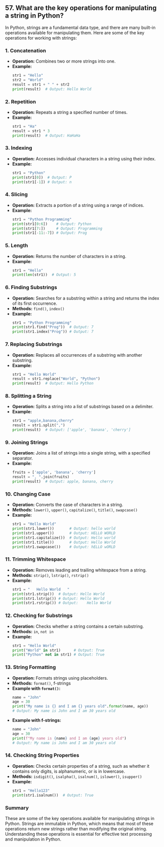 ## 57. What are the key operations for manipulating a string in Python?


In Python, strings are a fundamental data type, and there are many built-in operations available for manipulating them. Here are some of the key operations for working with strings:

### 1. **Concatenation**
   - **Operation:** Combines two or more strings into one.
   - **Example:**
     ```python
     str1 = "Hello"
     str2 = "World"
     result = str1 + " " + str2
     print(result)  # Output: Hello World
     ```

### 2. **Repetition**
   - **Operation:** Repeats a string a specified number of times.
   - **Example:**
     ```python
     str1 = "Ha"
     result = str1 * 3
     print(result)  # Output: HaHaHa
     ```

### 3. **Indexing**
   - **Operation:** Accesses individual characters in a string using their index.
   - **Example:**
     ```python
     str1 = "Python"
     print(str1[0])  # Output: P
     print(str1[-1]) # Output: n
     ```

### 4. **Slicing**
   - **Operation:** Extracts a portion of a string using a range of indices.
   - **Example:**
     ```python
     str1 = "Python Programming"
     print(str1[0:6])    # Output: Python
     print(str1[7:])     # Output: Programming
     print(str1[-11:-7]) # Output: Prog
     ```

### 5. **Length**
   - **Operation:** Returns the number of characters in a string.
   - **Example:**
     ```python
     str1 = "Hello"
     print(len(str1))  # Output: 5
     ```

### 6. **Finding Substrings**
   - **Operation:** Searches for a substring within a string and returns the index of its first occurrence.
   - **Methods:** `find()`, `index()`
   - **Example:**
     ```python
     str1 = "Python Programming"
     print(str1.find("Prog"))  # Output: 7
     print(str1.index("Prog")) # Output: 7
     ```

### 7. **Replacing Substrings**
   - **Operation:** Replaces all occurrences of a substring with another substring.
   - **Example:**
     ```python
     str1 = "Hello World"
     result = str1.replace("World", "Python")
     print(result)  # Output: Hello Python
     ```

### 8. **Splitting a String**
   - **Operation:** Splits a string into a list of substrings based on a delimiter.
   - **Example:**
     ```python
     str1 = "apple,banana,cherry"
     result = str1.split(",")
     print(result)  # Output: ['apple', 'banana', 'cherry']
     ```

### 9. **Joining Strings**
   - **Operation:** Joins a list of strings into a single string, with a specified separator.
   - **Example:**
     ```python
     fruits = ['apple', 'banana', 'cherry']
     result = ", ".join(fruits)
     print(result)  # Output: apple, banana, cherry
     ```

### 10. **Changing Case**
   - **Operation:** Converts the case of characters in a string.
   - **Methods:** `lower()`, `upper()`, `capitalize()`, `title()`, `swapcase()`
   - **Example:**
     ```python
     str1 = "Hello World"
     print(str1.lower())       # Output: hello world
     print(str1.upper())       # Output: HELLO WORLD
     print(str1.capitalize())  # Output: Hello world
     print(str1.title())       # Output: Hello World
     print(str1.swapcase())    # Output: hELLO wORLD
     ```

### 11. **Trimming Whitespace**
   - **Operation:** Removes leading and trailing whitespace from a string.
   - **Methods:** `strip()`, `lstrip()`, `rstrip()`
   - **Example:**
     ```python
     str1 = "   Hello World   "
     print(str1.strip())  # Output: Hello World
     print(str1.lstrip()) # Output: Hello World   
     print(str1.rstrip()) # Output:    Hello World
     ```

### 12. **Checking for Substrings**
   - **Operation:** Checks whether a string contains a certain substring.
   - **Methods:** `in`, `not in`
   - **Example:**
     ```python
     str1 = "Hello World"
     print("World" in str1)      # Output: True
     print("Python" not in str1) # Output: True
     ```

### 13. **String Formatting**
   - **Operation:** Formats strings using placeholders.
   - **Methods:** `format()`, f-strings
   - **Example with `format()`:**
     ```python
     name = "John"
     age = 30
     print("My name is {} and I am {} years old".format(name, age))
     # Output: My name is John and I am 30 years old
     ```
   - **Example with f-strings:**
     ```python
     name = "John"
     age = 30
     print(f"My name is {name} and I am {age} years old")
     # Output: My name is John and I am 30 years old
     ```

### 14. **Checking String Properties**
   - **Operation:** Checks certain properties of a string, such as whether it contains only digits, is alphanumeric, or is in lowercase.
   - **Methods:** `isdigit()`, `isalpha()`, `isalnum()`, `islower()`, `isupper()`
   - **Example:**
     ```python
     str1 = "Hello123"
     print(str1.isalnum())  # Output: True
     ```

### Summary

These are some of the key operations available for manipulating strings in Python. Strings are immutable in Python, which means that most of these operations return new strings rather than modifying the original string. Understanding these operations is essential for effective text processing and manipulation in Python.